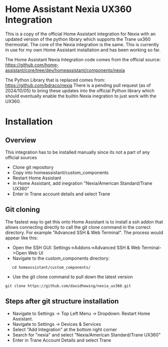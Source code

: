 # Home Assistant Nexia UX360 Integration

This is a copy of the official Home Assistant integration for Nexia with an updated version of the python library which supports the Trane ux360 thermostat. The core of the Nexia integration is the same.  This is currently in use for my own Home Assistant installation and has been working so far.   

The Home Assistant Nexia Integration code comes from the official source: 
https://github.com/home-assistant/core/tree/dev/homeassistant/components/nexia

The Python Library that is replaced comes from:
https://github.com/bdraco/nexia 
There is a pending pull request (as of 2024/10/05) to bring these updates into the official Python library which should eventually enable the builtin Nexia inegration to just work with the UX360. 



# Installation

## Overview
This integration has to be installed manually since its not a part of any official sources

- Clone git repository
- Copy into homeassistant/custom_components
- Restart Home Assistant
- In Home Assistant, add inegration "Nexia/American Standard/Trane UX360"
- Enter in Trane account details and select Trane

## Git cloning
The fastest way to get this onto Home Assistant is to install a ssh addon that allows connecting directly to call the git clone command in the correct directory.  For example "Advanced SSH & Web Terminal".  The process would appear like this:

- Open the SSH GUI:  Settings->Addons->Advanced SSH & Web Terminal->Open Web UI
- Navigate to the custom_components directory:
```
   cd homeassistant/custom_components/
```
- Use the git clone command to pull down the latest version
```
git clone https://github.com/davidhewing/nexia_ux360.git
```

## Steps after git structure installation

- Navigate to Settings -> Top Left Menu -> Dropdown: Restart Home Assistant.
- Navigate to Settings -> Devices & Services
- Select "Add Integration" at the bottom right corner
- Search for "nexia" and select "Nexia/American Standard/Trane UX360"
- Enter in Trane Account Details and select Trane


